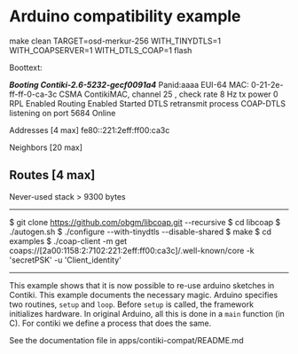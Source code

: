Arduino compatibility example
=============================

make clean TARGET=osd-merkur-256 WITH_TINYDTLS=1 WITH_COAPSERVER=1 WITH_DTLS_COAP=1 flash

Boottext:

*******Booting Contiki-2.6-5232-gecf0091a4*******
Panid:aaaa
EUI-64 MAC: 0-21-2e-ff-ff-0-ca-3c
CSMA ContikiMAC, channel 25 , check rate 8 Hz tx power 0
RPL Enabled
Routing Enabled
Started DTLS retransmit process
COAP-DTLS listening on port 5684
Online

Addresses [4 max]
fe80::221:2eff:ff00:ca3c

Neighbors [20 max]

Routes [4 max]
  <none>
---------
Never-used stack > 9300 bytes

-----------------------------------------
$ git clone https://github.com/obgm/libcoap.git --recursive
$ cd libcoap
$ ./autogen.sh
$ ./configure --with-tinydtls --disable-shared
$ make
$ cd examples
$ ./coap-client -m get coaps://[2a00:1158:2:7102:221:2eff:ff00:ca3c]/.well-known/core -k 'secretPSK' -u 'Client_identity'

-----------------------------------------

This example shows that it is now possible to re-use arduino sketches in
Contiki. This example documents the necessary magic. Arduino specifies
two routines, `setup` and `loop`. Before `setup` is called, the
framework initializes hardware. In original Arduino, all this is done in
a `main` function (in C). For contiki we define a process that does the
same.

See the documentation file in apps/contiki-compat/README.md
